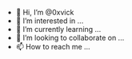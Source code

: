 - 👋 Hi, I’m @0xvick
- 👀 I’m interested in ...
- 🌱 I’m currently learning ...
- 💞️ I’m looking to collaborate on ...
- 📫 How to reach me ...

<!---
0xvick/0xvick is a ✨ special ✨ repository because its `README.md` (this file) appears on your GitHub profile.
You can click the Preview link to take a look at your changes.
--->
